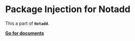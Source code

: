 # Package Injection for Notadd

This a part of **```Notadd```**.

[**Go for documents**](https://docs.notadd.com/#/)
